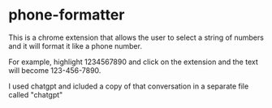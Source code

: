 # phone-formatter
This is a chrome extension that allows the user to select a string of numbers and it will format it like a phone number.

For example, highlight 1234567890 and click on the extension and the text will become 123-456-7890.

I used chatgpt and icluded a copy of that conversation in a separate file called "chatgpt"
